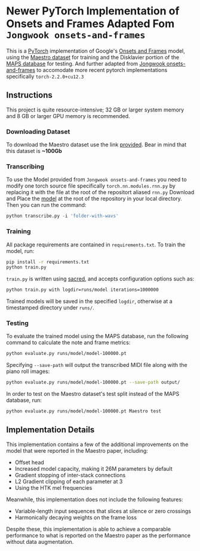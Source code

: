 # Newer PyTorch Implementation of Onsets and Frames Adapted Fom `Jongwook onsets-and-frames`

This is a [PyTorch](https://pytorch.org/) implementation of Google's [Onsets and Frames](https://magenta.tensorflow.org/onsets-frames) model, using the [Maestro dataset](https://magenta.tensorflow.org/datasets/maestro) for training and the Disklavier portion of the [MAPS database](http://www.tsi.telecom-paristech.fr/aao/en/2010/07/08/maps-database-a-piano-database-for-multipitch-estimation-and-automatic-transcription-of-music/) for testing. And further adapted from [Jongwook onsets-and-frames](https://github.com/jongwook/onsets-and-frames/tree/master) to accomodate more recent pytorch implementations specifically `torch-2.2.0+cu12.3`

## Instructions

This project is quite resource-intensive; 32 GB or larger system memory and 8 GB or larger GPU memory is recommended. 

### Downloading Dataset

To download the Maestro dataset use the link [provided](https://magenta.tensorflow.org/datasets/maestro). Bear in mind that this dataset is  **~100Gb**

### Transcribing
To use the Model provided from `Jongwook onsets-and-frames` you need to modify one torch source file specifically `torch.nn.modules.rnn.py` by replacing it with the file at the root of the repositort aliased `rnn.py`
Download and Place the [model](https://drive.google.com/file/d/1Mj2Em07Lvl3mvDQCCxOYHjPiB-S0WGT1/view) at the root of the repository in your local directory.
Then you can run the command:
```python
python transcribe.py -i 'folder-with-wavs'
```

### Training

All package requirements are contained in `requirements.txt`. To train the model, run:

```bash
pip install -r requirements.txt
python train.py
```

`train.py` is written using [sacred](https://sacred.readthedocs.io/), and accepts configuration options such as:

```bash
python train.py with logdir=runs/model iterations=1000000
```

Trained models will be saved in the specified `logdir`, otherwise at a timestamped directory under `runs/`.

### Testing

To evaluate the trained model using the MAPS database, run the following command to calculate the note and frame metrics:

```bash
python evaluate.py runs/model/model-100000.pt
```

Specifying `--save-path` will output the transcribed MIDI file along with the piano roll images:

```bash
python evaluate.py runs/model/model-100000.pt --save-path output/
```

In order to test on the Maestro dataset's test split instead of the MAPS database, run:

```bash
python evaluate.py runs/model/model-100000.pt Maestro test
```

## Implementation Details

This implementation contains a few of the additional improvements on the model that were reported in the Maestro paper, including:

* Offset head
* Increased model capacity, making it 26M parameters by default
* Gradient stopping of inter-stack connections
* L2 Gradient clipping of each parameter at 3
* Using the HTK mel frequencies

Meanwhile, this implementation does not include the following features:

* Variable-length input sequences that slices at silence or zero crossings
* Harmonically decaying weights on the frame loss

Despite these, this implementation is able to achieve a comparable performance to what is reported on the Maestro paper as the performance without data augmentation.



